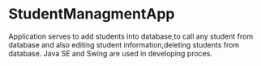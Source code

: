 # StudentManagmentApp
Application serves to add students into database,to call any student from database and also editing student information,deleting students from database. Java SE and Swing are used in developing proces.
